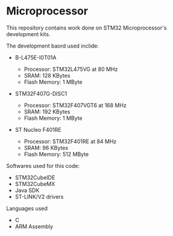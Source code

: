 # Microprocessor

This repository contains work done on STM32 Microprocessor's development kits.

The development baord used inclide:
- B-L475E-I0T01A <br />
    - Processor: STM32L475VG at 80 MHz <br />
    - SRAM: 128 KBytes <br />
    - Flash Memory: 1 MByte <br />
 
- STM32F407G-DISC1 <br />
    - Processor: STM32F407VGT6 at 168 MHz <br />
    - SRAM: 192 KBytes <br />
    - Flash Memory: 1 MByte <br />
 
 - ST Nucleo F401RE <br />
    - Processor: STM32F401RE at 84 MHz <br />
    - SRAM: 96 KBytes <br />
    - Flash Memory: 512 MByte <br />



Softwares used for this code:
- STM32CubeIDE
- STM32CubeMX
- Java SDK
- ST-LINK/V2 drivers

Languages used
- C
- ARM Assembly
